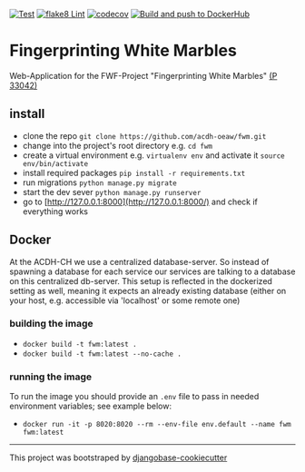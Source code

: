 [![Test](https://github.com/acdh-oeaw/fwm/actions/workflows/test.yml/badge.svg)](https://github.com/acdh-oeaw/fwm/actions/workflows/test.yml)
[![flake8 Lint](https://github.com/acdh-oeaw/fwm/actions/workflows/lint.yml/badge.svg)](https://github.com/acdh-oeaw/fwm/actions/workflows/lint.yml)
[![codecov](https://codecov.io/gh/acdh-oeaw/fwm/branch/master/graph/badge.svg?token=KNMH134J0Q)](https://codecov.io/gh/acdh-oeaw/fwm)
[![Build and push to DockerHub](https://github.com/acdh-oeaw/fwm/actions/workflows/build.yml/badge.svg)](https://github.com/acdh-oeaw/fwm/actions/workflows/build.yml)

# Fingerprinting White Marbles

Web-Application for the FWF-Project "Fingerprinting White Marbles" [(P 33042)](https://pf.fwf.ac.at/de/wissenschaft-konkret/project-finder/48544)

## install

* clone the repo `git clone https://github.com/acdh-oeaw/fwm.git`
* change into the project's root directory e.g. `cd fwm`
* create a virtual environment e.g. `virtualenv env` and activate it `source env/bin/activate`
* install required packages `pip install -r requirements.txt`
* run migrations `python manage.py migrate`
* start the dev sever `python manage.py runserver`
* go to [http://127.0.0.1:8000](http://127.0.0.1:8000/) and check if everything works


## Docker

At the ACDH-CH we use a centralized database-server. So instead of spawning a database for each service our services are talking to a database on this centralized db-server. This setup is reflected in the dockerized setting as well, meaning it expects an already existing database (either on your host, e.g. accessible via 'localhost' or some remote one)

### building the image

* `docker build -t fwm:latest .`
* `docker build -t fwm:latest --no-cache .`


### running the image

To run the image you should provide an `.env` file to pass in needed environment variables; see example below:

* `docker run -it -p 8020:8020 --rm --env-file env.default --name fwm fwm:latest`

-----

This project was bootstraped by [djangobase-cookiecutter](https://github.com/acdh-oeaw/djangobase-cookiecutter)
